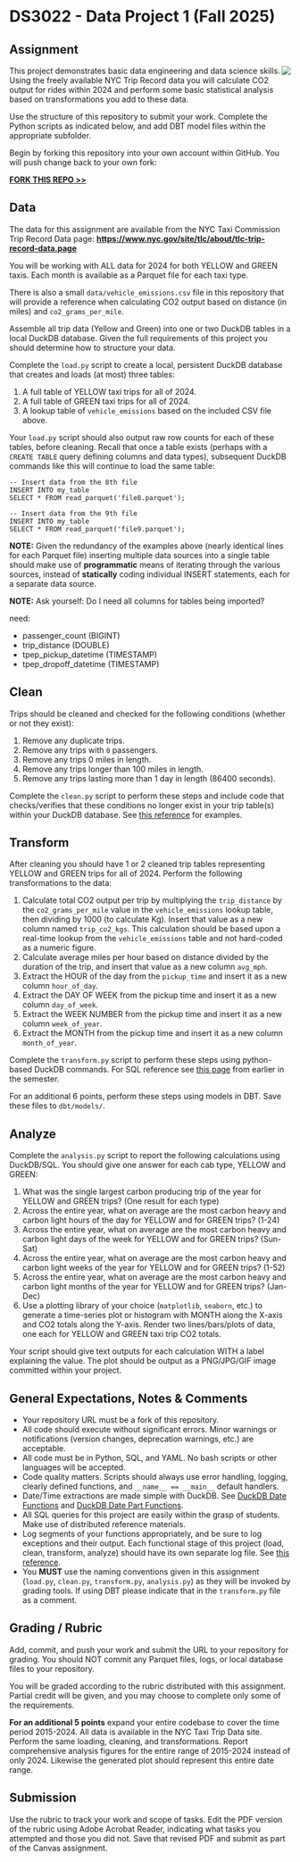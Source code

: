 # DS3022 - Data Project 1 (Fall 2025)

## Assignment

<img src="https://s3.amazonaws.com/uvasds-systems/images/nyc-taxi-graphic.png" style="align:right;float:right;max-width:50%;">

This project demonstrates basic data engineering and data science skills. Using the freely available
NYC Trip Record data you will calculate CO2 output for rides within 2024 and perform some basic statistical
analysis based on transformations you add to these data.

Use the structure of this repository to submit your work. Complete the Python scripts as indicated below,
and add DBT model files within the appropriate subfolder.

Begin by forking this repository into your own account within GitHub. You will push change back to your own fork:

[**FORK THIS REPO >>**](https://github.com/uvasds-systems/ds3022-data-project-1/fork)

## Data

The data for this assignment are available from the NYC Taxi Commission Trip Record Data page:
**https://www.nyc.gov/site/tlc/about/tlc-trip-record-data.page**

You will be working with ALL data for 2024 for both YELLOW and GREEN taxis. Each month is available as a Parquet file for each taxi type.

There is also a small `data/vehicle_emissions.csv` file in this repository that will provide a reference when calculating CO2 output based on distance (in miles) and `co2_grams_per_mile`.

Assemble all trip data (Yellow and Green) into one or two DuckDB tables in a local DuckDB database. Given the full requirements of this project you should determine how to structure your data.

Complete the `load.py` script to create a local, persistent DuckDB database that creates and loads (at most) three tables:

1. A full table of YELLOW taxi trips for all of 2024.
2. A full table of GREEN taxi trips for all of 2024.
3. A lookup table of `vehicle_emissions` based on the included CSV file above.

Your `load.py` script should also output raw row counts for each of these tables, before cleaning. Recall that once a table exists (perhaps with a  `CREATE TABLE` query defining columns and data types), subsequent DuckDB commands like this will continue to load the same table:

```
-- Insert data from the 8th file
INSERT INTO my_table
SELECT * FROM read_parquet('file8.parquet');

-- Insert data from the 9th file
INSERT INTO my_table
SELECT * FROM read_parquet('file9.parquet');
```

**NOTE:** Given the redundancy of the examples above (nearly identical lines for each Parquet file) inserting multiple data sources into a single table should make use of **programmatic** means of iterating through the various sources, instead of **statically** coding individual INSERT statements, each for a separate data source.

**NOTE:** Ask yourself: Do I need all columns for tables being imported?

need: 
- passenger_count (BIGINT)
- trip_distance (DOUBLE)
- tpep_pickup_datetime (TIMESTAMP)
- tpep_dropoff_datetime (TIMESTAMP)

## Clean

Trips should be cleaned and checked for the following conditions (whether or not they exist):

1. Remove any duplicate trips.
2. Remove any trips with `0` passengers.
3. Remove any trips 0 miles in length.
4. Remove any trips longer than 100 miles in length.
5. Remove any trips lasting more than 1 day in length (86400 seconds).

Complete the `clean.py` script to perform these steps and include code that checks/verifies that these conditions no longer exist in your trip table(s) within your DuckDB database. See [this reference](https://github.com/uvasds-systems/data-engineering-essentials/blob/main/synthetic/clean-data-answers.py) for examples.


## Transform

After cleaning you should have 1 or 2 cleaned trip tables representing YELLOW and GREEN trips for all of 2024. Perform the following transformations to the data:

1. Calculate total CO2 output per trip by multiplying the `trip_distance` by the `co2_grams_per_mile` value in the `vehicle_emissions` lookup table, then dividing by 1000 (to calculate Kg). Insert that value as a new column named `trip_co2_kgs`. This calculation should be based upon a real-time lookup from the `vehicle_emissions` table and not hard-coded as a numeric figure.
2. Calculate average miles per hour based on distance divided by the duration of the trip, and insert that value as a new column `avg_mph`.
3. Extract the HOUR of the day from the `pickup_time` and insert it as a new column `hour_of_day`.
4. Extract the DAY OF WEEK from the pickup time and insert it as a new column `day_of_week`.
5. Extract the WEEK NUMBER from the pickup time and insert it as a new column `week_of_year`.
6. Extract the MONTH from the pickup time and insert it as a new column `month_of_year`.


Complete the `transform.py` script to perform these steps using python-based DuckDB commands. For SQL reference see [this page](https://github.com/uvasds-systems/data-engineering-essentials/tree/main/transform) from earlier in the semester.

For an additional 6 points, perform these steps using models in DBT. Save these files to `dbt/models/`.

## Analyze

Complete the `analysis.py` script to report the following calculations using DuckDB/SQL. You should give one answer for each cab type, YELLOW and GREEN:

1. What was the single largest carbon producing trip of the year for YELLOW and GREEN trips? (One result for each type)
2. Across the entire year, what on average are the most carbon heavy and carbon light hours of the day for YELLOW and for GREEN trips? (1-24)
3. Across the entire year, what on average are the most carbon heavy and carbon light days of the week for YELLOW and for GREEN trips? (Sun-Sat)
4. Across the entire year, what on average are the most carbon heavy and carbon light weeks of the year for YELLOW and for GREEN trips? (1-52)
5. Across the entire year, what on average are the most carbon heavy and carbon light months of the year for YELLOW and for GREEN trips? (Jan-Dec)
6. Use a plotting library of your choice (`matplotlib`, `seaborn`, etc.) to generate a time-series plot or histogram with MONTH
along the X-axis and CO2 totals along the Y-axis. Render two lines/bars/plots of data, one each for YELLOW and GREEN taxi trip CO2 totals.

Your script should give text outputs for each calculation WITH a label explaining the value. The plot should be output as a PNG/JPG/GIF image 
committed within your project.


## General Expectations, Notes & Comments

- Your repository URL must be a fork of this repository.
- All code should execute without significant errors. Minor warnings or notifications (version changes, deprecation warnings, etc.) are acceptable.
- All code must be in Python, SQL, and YAML. No bash scripts or other languages will be accepted.
- Code quality matters. Scripts should always use error handling, logging, clearly defined functions, and `__name__ == __main__` default handlers.
- Date/Time extractions are made simple with DuckDB. See [DuckDB Date Functions](https://duckdb.org/docs/stable/sql/functions/date.html) and [DuckDB Date Part Functions](https://duckdb.org/docs/stable/sql/functions/datepart.html).
- All SQL queries for this project are easily within the grasp of students. Make use of distributed reference materials.
- Log segments of your functions appropriately, and be sure to log exceptions and their output. Each functional stage of this project (load, clean, transform, analyze) should have its own separate log file. See [this reference](https://realpython.com/python-logging/).
- You **MUST** use the naming conventions given in this assignment (`load.py`, `clean.py`, `transform.py`, `analysis.py`) as they will be invoked by grading tools. If using DBT please indicate that in the `transform.py` file as a comment.

## Grading / Rubric

Add, commit, and push your work and submit the URL to your repository for grading. You should NOT commit any Parquet files, logs, or local database files to your repository.

You will be graded according to the rubric distributed with this assignment. Partial credit will be given, and you may choose to complete only some of the requirements.

**For an additional 5 points** expand your entire codebase to cover the time period 2015-2024. All data is available in the NYC Taxi Trip Data site. Perform the same loading, cleaning, and transformations. Report comprehensive analysis figures for the entire range of 2015-2024 instead of only 2024. Likewise the generated plot should represent this entire date range.

## Submission

Use the rubric to track your work and scope of tasks. Edit the PDF version of the rubric using Adobe Acrobat Reader, indicating
what tasks you attempted and those you did not. Save that revised PDF and submit as part of the Canvas assignment.
